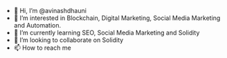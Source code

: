 - 👋 Hi, I’m @avinashdhauni
- 👀 I’m interested in Blockchain, Digital Marketing, Social Media Marketing and Automation.
- 🌱 I’m currently learning SEO, Social Media Marketing and Solidity
- 💞️ I’m looking to collaborate on Solidity
- 📫 How to reach me 

<!---
avinashdhauni/avinashdhauni is a ✨ special ✨ repository because its `README.md` (this file) appears on your GitHub profile.
You can click the Preview link to take a look at your changes.
--->
